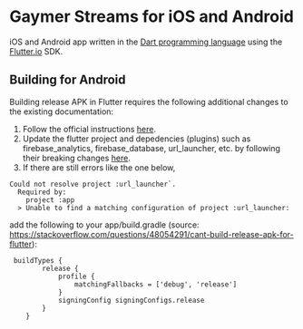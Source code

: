 # Gaymer Streams for iOS and Android

iOS and Android app written in the [Dart programming language](https://www.dartlang.org/) using the [Flutter.io](http://flutter.io/) SDK.


## Building for Android

Building release APK in Flutter requires the following additional changes to the existing documentation:

1. Follow the official instructions [here](https://flutter.io/android-release/#installing-a-release-apk-on-a-device).
2. Update the flutter project and depedencies (plugins) such as firebase_analytics, firebase_database, url_launcher, etc. by following their breaking changes [here](https://github.com/flutter/flutter/wiki/Updating-Flutter-projects-to-Gradle-4.1-and-Android-Studio-Gradle-plugin-3.0.1).
3. If there are still errors like the one below, 
```
Could not resolve project :url_launcher`.
  Required by: 
    project :app
  > Unable to find a matching configuration of project :url_launcher:
```
add the following to your app/build.gradle (source: https://stackoverflow.com/questions/48054291/cant-build-release-apk-for-flutter):
```
 buildTypes {
        release {
            profile {
                matchingFallbacks = ['debug', 'release']
            }
            signingConfig signingConfigs.release
        }
    }
```   
